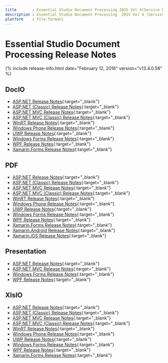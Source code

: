 ```yaml
---
title       : Essential Studio Document Processing 2015 Vol 4(Service Pack 1) Release Notes
description : Essential Studio Document Processing  2015 Vol 4 (Service Pack 1) Release Notes
platform    : file-formats
---
```


# Essential Studio Document Processing Release Notes

{% include release-info.html date="February 12, 2016" version="v13.4.0.58" %} 

## DocIO

* [ASP.NET Release Notes](/aspnet/release-notes/v13.4.0.58#docio){:target="_blank"}
* [ASP.NET (Classic) Release Notes](/aspnet-classic/release-notes/v13.4.0.58#docio){:target="_blank"}
* [ASP.NET MVC Release Notes](/aspnetmvc/release-notes/v13.4.0.58#docio){:target="_blank"}
* [ASP.NET MVC (Classic) Release Notes](/aspnetmvc-classic/release-notes/v13.4.0.58#docio){:target="_blank"}
* [WinRT Release Notes](/winrt/release-notes/v13.4.0.58#docio){:target="_blank"}
* [Windows Phone Release Notes](/wp8/release-notes/wp-winrt/v13.4.0.58#docio){:target="_blank"}
* [UWP Release Notes](/uwp/release-notes/v13.4.0.58#docio){:target="_blank"}
* [Windows Forms Release Notes](/windowsforms/release-notes/v13.4.0.58#docio){:target="_blank"}
* [WPF Release Notes](/wpf/release-notes/v13.4.0.58#docio){:target="_blank"}
* [Xamarin.Forms Release Notes](/xamarin/release-notes/v13.4.0.58#docio){:target="_blank"}

## PDF

* [ASP.NET Release Notes](/aspnet/release-notes/v13.4.0.58#pdf){:target="_blank"}
* [ASP.NET (Classic) Release Notes](/aspnet-classic/release-notes/v13.4.0.58#pdf){:target="_blank"}
* [ASP.NET MVC Release Notes](/aspnetmvc/release-notes/v13.4.0.58#pdf){:target="_blank"}
* [ASP.NET MVC (Classic) Release Notes](/aspnetmvc-classic/release-notes/v13.4.0.58#pdf){:target="_blank"}
* [WinRT Release Notes](/winrt/release-notes/v13.4.0.58#pdf){:target="_blank"}
* [Windows Phone Release Notes](/wp8/release-notes/wp-winrt/v13.4.0.58#pdf){:target="_blank"}
* [UWP Release Notes](/uwp/release-notes/v13.4.0.58#pdf){:target="_blank"}
* [Windows Forms Release Notes](/windowsforms/release-notes/v13.4.0.58#pdf){:target="_blank"}
* [WPF Release Notes](/wpf/release-notes/v13.4.0.58#pdf){:target="_blank"}
* [Xamarin.Forms Release Notes](/xamarin/release-notes/v13.4.0.58#pdf){:target="_blank"}
* [Xamarin.Android Release Notes](/xamarin-android/release-notes/v13.4.0.58#pdf){:target="_blank"}
* [Xamarin.iOS Release Notes](/xamarin-ios/release-notes/v13.4.0.58#pdf){:target="_blank"}

## Presentation

* [ASP.NET Release Notes](/aspnet/release-notes/v13.4.0.58#presentation){:target="_blank"}
* [ASP.NET MVC Release Notes](/aspnetmvc/release-notes/v13.4.0.58#presentation){:target="_blank"}
* [Windows Forms Release Notes](/windowsforms/release-notes/v13.4.0.58#presentation){:target="_blank"}
* [WPF Release Notes](/wpf/release-notes/v13.4.0.58#presentation){:target="_blank"}

## XlsIO

* [ASP.NET Release Notes](/aspnet/release-notes/v13.4.0.58#xlsio){:target="_blank"}
* [ASP.NET (Classic) Release Notes](/aspnet-classic/release-notes/v13.4.0.58#xlsio){:target="_blank"}
* [ASP.NET MVC Release Notes](/aspnetmvc/release-notes/v13.4.0.58#xlsio){:target="_blank"}
* [ASP.NET MVC (Classic) Release Notes](/aspnetmvc-classic/release-notes/v13.4.0.58#xlsio){:target="_blank"}
* [WinRT Release Notes](/winrt/release-notes/v13.4.0.58#xlsio){:target="_blank"}
* [Windows Phone Release Notes](/wp8/release-notes/wp-winrt/v13.4.0.58#xlsio){:target="_blank"}
* [UWP Release Notes](/uwp/release-notes/v13.4.0.58#xlsio){:target="_blank"}
* [Windows Forms Release Notes](/windowsforms/release-notes/v13.4.0.58#xlsio){:target="_blank"}
* [WPF Release Notes](/wpf/release-notes/v13.4.0.58#xlsio){:target="_blank"}
* [Xamarin.Forms Release Notes](/xamarin/release-notes/v13.4.0.58#xlsio){:target="_blank"}